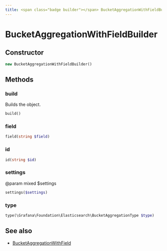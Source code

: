 ```yaml
---
title: <span class="badge builder"></span> BucketAggregationWithFieldBuilder
---
```

# <span class="badge builder"></span> BucketAggregationWithFieldBuilder

## Constructor

```php
new BucketAggregationWithFieldBuilder()
```
## Methods

### <span class="badge object-method"></span> build

Builds the object.

```php
build()
```

### <span class="badge object-method"></span> field

```php
field(string $field)
```

### <span class="badge object-method"></span> id

```php
id(string $id)
```

### <span class="badge object-method"></span> settings

@param mixed $settings

```php
settings($settings)
```

### <span class="badge object-method"></span> type

```php
type(\Grafana\Foundation\Elasticsearch\BucketAggregationType $type)
```

## See also

 * <span class="badge object-type-class"></span> [BucketAggregationWithField](./object-BucketAggregationWithField.md)
